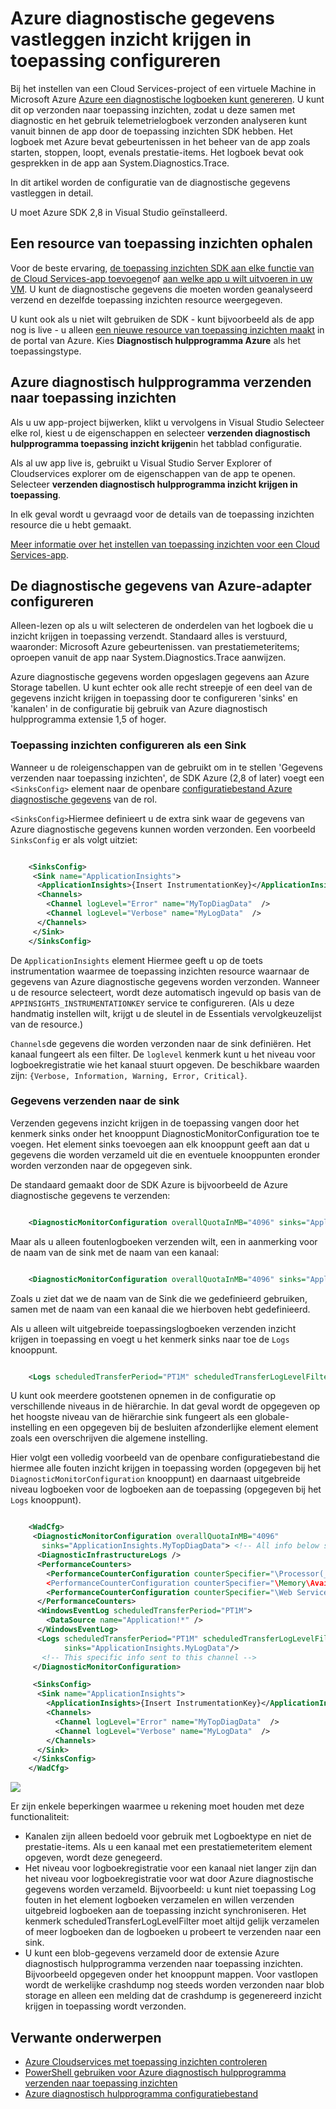 <properties
    pageTitle="Azure diagnostische logboeken verzenden inzicht krijgen in toepassing"
    description="De details van de Cloudservices van Azure diagnostische logboeken die zijn verzonden naar de portal-toepassing inzichten configureren."
    services="application-insights"
    documentationCenter=".net"
    authors="sbtron"
    manager="douge"/>

<tags
    ms.service="application-insights"
    ms.workload="tbd"
    ms.tgt_pltfrm="ibiza"
    ms.devlang="na"
    ms.topic="article"
    ms.date="11/17/2015"
    ms.author="awills"/>

# <a name="configure-azure-diagnostic-logging-to-application-insights"></a>Azure diagnostische gegevens vastleggen inzicht krijgen in toepassing configureren

Bij het instellen van een Cloud Services-project of een virtuele Machine in Microsoft Azure [Azure een diagnostische logboeken kunt genereren](../vs-azure-tools-diagnostics-for-cloud-services-and-virtual-machines.md). U kunt dit op verzonden naar toepassing inzichten, zodat u deze samen met diagnostic en het gebruik telemetrielogboek verzonden analyseren kunt vanuit binnen de app door de toepassing inzichten SDK hebben. Het logboek met Azure bevat gebeurtenissen in het beheer van de app zoals starten, stoppen, loopt, evenals prestatie-items. Het logboek bevat ook gesprekken in de app aan System.Diagnostics.Trace.

In dit artikel worden de configuratie van de diagnostische gegevens vastleggen in detail.

U moet Azure SDK 2,8 in Visual Studio geïnstalleerd.

## <a name="get-an-application-insights-resource"></a>Een resource van toepassing inzichten ophalen

Voor de beste ervaring, [de toepassing inzichten SDK aan elke functie van de Cloud Services-app toevoegen](app-insights-cloudservices.md)of [aan welke app u wilt uitvoeren in uw VM](app-insights-overview.md). U kunt de diagnostische gegevens die moeten worden geanalyseerd verzend en dezelfde toepassing inzichten resource weergegeven.

U kunt ook als u niet wilt gebruiken de SDK - kunt bijvoorbeeld als de app nog is live - u alleen [een nieuwe resource van toepassing inzichten maakt](app-insights-create-new-resource.md) in de portal van Azure. Kies **Diagnostisch hulpprogramma Azure** als het toepassingstype.


## <a name="send-azure-diagnostics-to-application-insights"></a>Azure diagnostisch hulpprogramma verzenden naar toepassing inzichten

Als u uw app-project bijwerken, klikt u vervolgens in Visual Studio Selecteer elke rol, kiest u de eigenschappen en selecteer **verzenden diagnostisch hulpprogramma toepassing inzicht krijgen**in het tabblad configuratie.

Als al uw app live is, gebruikt u Visual Studio Server Explorer of Cloudservices explorer om de eigenschappen van de app te openen. Selecteer **verzenden diagnostisch hulpprogramma inzicht krijgen in toepassing**.

In elk geval wordt u gevraagd voor de details van de toepassing inzichten resource die u hebt gemaakt.

[Meer informatie over het instellen van toepassing inzichten voor een Cloud Services-app](app-insights-cloudservices.md).

## <a name="configuring-the-azure-diagnostics-adapter"></a>De diagnostische gegevens van Azure-adapter configureren

Alleen-lezen op als u wilt selecteren de onderdelen van het logboek die u inzicht krijgen in toepassing verzendt. Standaard alles is verstuurd, waaronder: Microsoft Azure gebeurtenissen. van prestatiemeteritems; oproepen vanuit de app naar System.Diagnostics.Trace aanwijzen.

Azure diagnostische gegevens worden opgeslagen gegevens aan Azure Storage tabellen. U kunt echter ook alle recht streepje of een deel van de gegevens inzicht krijgen in toepassing door te configureren 'sinks' en 'kanalen' in de configuratie bij gebruik van Azure diagnostisch hulpprogramma extensie 1,5 of hoger.

### <a name="configure-application-insights-as-a-sink"></a>Toepassing inzichten configureren als een Sink

Wanneer u de roleigenschappen van de gebruikt om in te stellen 'Gegevens verzenden naar toepassing inzichten', de SDK Azure (2,8 of later) voegt een `<SinksConfig>` element naar de openbare [configuratiebestand Azure diagnostische gegevens](https://msdn.microsoft.com/library/azure/dn782207.aspx) van de rol.

`<SinksConfig>`Hiermee definieert u de extra sink waar de gegevens van Azure diagnostische gegevens kunnen worden verzonden.  Een voorbeeld `SinksConfig` er als volgt uitziet:

```xml

    <SinksConfig>
     <Sink name="ApplicationInsights">
      <ApplicationInsights>{Insert InstrumentationKey}</ApplicationInsights>
      <Channels>
        <Channel logLevel="Error" name="MyTopDiagData"  />
        <Channel logLevel="Verbose" name="MyLogData"  />
      </Channels>
     </Sink>
    </SinksConfig>

```

De `ApplicationInsights` element Hiermee geeft u op de toets instrumentation waarmee de toepassing inzichten resource waarnaar de gegevens van Azure diagnostische gegevens worden verzonden. Wanneer u de resource selecteert, wordt deze automatisch ingevuld op basis van de `APPINSIGHTS_INSTRUMENTATIONKEY` service te configureren. (Als u deze handmatig instellen wilt, krijgt u de sleutel in de Essentials vervolgkeuzelijst van de resource.)

`Channels`de gegevens die worden verzonden naar de sink definiëren. Het kanaal fungeert als een filter. De `loglevel` kenmerk kunt u het niveau voor logboekregistratie wie het kanaal stuurt opgeven. De beschikbare waarden zijn: `{Verbose, Information, Warning, Error, Critical}`.

### <a name="send-data-to-the-sink"></a>Gegevens verzenden naar de sink

Verzenden gegevens inzicht krijgen in de toepassing vangen door het kenmerk sinks onder het knooppunt DiagnosticMonitorConfiguration toe te voegen. Het element sinks toevoegen aan elk knooppunt geeft aan dat u gegevens die worden verzameld uit die en eventuele knooppunten eronder worden verzonden naar de opgegeven sink.

De standaard gemaakt door de SDK Azure is bijvoorbeeld de Azure diagnostische gegevens te verzenden:

```xml

    <DiagnosticMonitorConfiguration overallQuotaInMB="4096" sinks="ApplicationInsights">
```

Maar als u alleen foutenlogboeken verzenden wilt, een in aanmerking voor de naam van de sink met de naam van een kanaal:

```xml

    <DiagnosticMonitorConfiguration overallQuotaInMB="4096" sinks="ApplicationInsights.MyTopDiagdata">
```

Zoals u ziet dat we de naam van de Sink die we gedefinieerd gebruiken, samen met de naam van een kanaal die we hierboven hebt gedefinieerd.

Als u alleen wilt uitgebreide toepassingslogboeken verzenden inzicht krijgen in toepassing en voegt u het kenmerk sinks naar toe de `Logs` knooppunt.

```xml

    <Logs scheduledTransferPeriod="PT1M" scheduledTransferLogLevelFilter="Verbose" sinks="ApplicationInsights.MyLogData"/>
```

U kunt ook meerdere gootstenen opnemen in de configuratie op verschillende niveaus in de hiërarchie. In dat geval wordt de opgegeven op het hoogste niveau van de hiërarchie sink fungeert als een globale-instelling en een opgegeven bij de besluiten afzonderlijke element element zoals een overschrijven die algemene instelling.

Hier volgt een volledig voorbeeld van de openbare configuratiebestand die hiermee alle fouten inzicht krijgen in toepassing worden (opgegeven bij het `DiagnosticMonitorConfiguration` knooppunt) en daarnaast uitgebreide niveau logboeken voor de logboeken aan de toepassing (opgegeven bij het `Logs` knooppunt).

```xml

    <WadCfg>
     <DiagnosticMonitorConfiguration overallQuotaInMB="4096"
       sinks="ApplicationInsights.MyTopDiagData"> <!-- All info below sent to this channel -->
      <DiagnosticInfrastructureLogs />
      <PerformanceCounters>
        <PerformanceCounterConfiguration counterSpecifier="\Processor(_Total)\% Processor Time" sampleRate="PT3M" sinks="ApplicationInsights.MyLogData/>
        <PerformanceCounterConfiguration counterSpecifier="\Memory\Available MBytes" sampleRate="PT3M" />
        <PerformanceCounterConfiguration counterSpecifier="\Web Service(_Total)\Bytes Total/Sec" sampleRate="PT3M" />
      </PerformanceCounters>
      <WindowsEventLog scheduledTransferPeriod="PT1M">
        <DataSource name="Application!*" />
      </WindowsEventLog>
      <Logs scheduledTransferPeriod="PT1M" scheduledTransferLogLevelFilter="Verbose"
            sinks="ApplicationInsights.MyLogData"/>
       <!-- This specific info sent to this channel -->
     </DiagnosticMonitorConfiguration>

     <SinksConfig>
      <Sink name="ApplicationInsights">
        <ApplicationInsights>{Insert InstrumentationKey}</ApplicationInsights>
        <Channels>
          <Channel logLevel="Error" name="MyTopDiagData"  />
          <Channel logLevel="Verbose" name="MyLogData"  />
        </Channels>
      </Sink>
     </SinksConfig>
    </WadCfg>
```

![](./media/app-insights-azure-diagnostics/diagnostics-publicconfig.png)

Er zijn enkele beperkingen waarmee u rekening moet houden met deze functionaliteit:

* Kanalen zijn alleen bedoeld voor gebruik met Logboektype en niet de prestatie-items. Als u een kanaal met een prestatiemeteritem element opgeven, wordt deze genegeerd.
* Het niveau voor logboekregistratie voor een kanaal niet langer zijn dan het niveau voor logboekregistratie voor wat door Azure diagnostische gegevens worden verzameld. Bijvoorbeeld: u kunt niet toepassing Log fouten in het element logboeken verzamelen en willen verzenden uitgebreid logboeken aan de toepassing inzicht synchroniseren. Het kenmerk scheduledTransferLogLevelFilter moet altijd gelijk verzamelen of meer logboeken dan de logboeken u probeert te verzenden naar een sink.
* U kunt een blob-gegevens verzameld door de extensie Azure diagnostisch hulpprogramma verzenden naar toepassing inzichten. Bijvoorbeeld opgegeven onder het knooppunt mappen. Voor vastlopen wordt de werkelijke crashdump nog steeds worden verzonden naar blob storage en alleen een melding dat de crashdump is gegenereerd inzicht krijgen in toepassing wordt verzonden.

## <a name="related-topics"></a>Verwante onderwerpen

* [Azure Cloudservices met toepassing inzichten controleren](app-insights-cloudservices.md)
* [PowerShell gebruiken voor Azure diagnostisch hulpprogramma verzenden naar toepassing inzichten](app-insights-powershell-azure-diagnostics.md)
* [Azure diagnostisch hulpprogramma configuratiebestand](https://msdn.microsoft.com/library/azure/dn782207.aspx)
